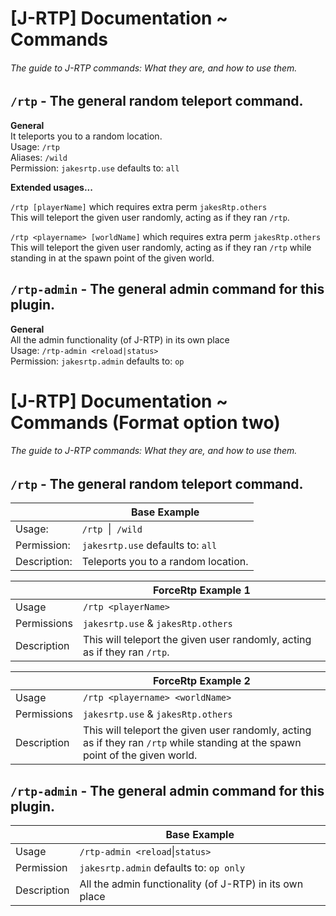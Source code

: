 # [J-RTP] Documentation ~ Commands

###### The guide to J-RTP commands: What they are, and how to use them.

## `/rtp` - The general random teleport command.

**General**  
It teleports you to a random location.   
Usage:      `/rtp`  
Aliases:    `/wild`  
Permission: `jakesrtp.use` defaults to: `all`

**Extended usages...**

`/rtp [playerName]` which requires extra perm `jakesRtp.others`   
This will teleport the given user randomly, acting as if they ran `/rtp`.

`/rtp <playername> [worldName]` which requires extra perm `jakesRtp.others`   
This will teleport the given user randomly, acting as if they ran `/rtp` while
standing in at the spawn point of the given world.

## `/rtp-admin` - The general admin command for this plugin.

**General**  
All the admin functionality (of J-RTP) in its own place  
Usage:      `/rtp-admin <reload|status>`  
Permission: `jakesrtp.admin` defaults to: `op`

# [J-RTP] Documentation ~ Commands (Format option two)

###### The guide to J-RTP commands: What they are, and how to use them.

## `/rtp` - The general random teleport command.

|              | Base Example                        |
|--------------|-------------------------------------|
| Usage:       | `/rtp` &nbsp;&#124;&nbsp; `/wild`   
| Permission:  | `jakesrtp.use` defaults to: `all`   
| Description: | Teleports you to a random location. 

|             | ForceRtp Example 1                                                        | 
|-------------|---------------------------------------------------------------------------|
| Usage       | `/rtp <playerName>`                                                       
| Permissions | `jakesrtp.use` & `jakesRtp.others`                                        
| Description | This will teleport the given user randomly, acting as if they ran `/rtp`. 

|             | ForceRtp Example 2                                                                                                             |
|-------------|--------------------------------------------------------------------------------------------------------------------------------| 
| Usage       | `/rtp <playername> <worldName>`                                                                                                
| Permissions | `jakesrtp.use` & `jakesRtp.others`                                                                                             
| Description | This will teleport the given user randomly, acting as if they ran `/rtp` while standing at the spawn point of the given world. 

## `/rtp-admin` - The general admin command for this plugin.

|             | Base Example                                            |
|-------------|---------------------------------------------------------|
| Usage       | `/rtp-admin <reload`&#124;`status>`                     
| Permission  | `jakesrtp.admin` defaults to: `op only`                 
| Description | All the admin functionality (of J-RTP) in its own place 
